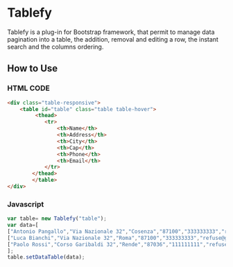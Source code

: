 # Tablefy
Tablefy is a plug-in for Bootstrap framework, that permit to manage data pagination into a table, the addition, removal and editing a row, the instant search and the columns ordering.

## How to Use
### HTML CODE
```html
<div class="table-responsive">
	<table id="table" class="table table-hover">
		 <thead>
			<tr>
				<th>Name</th>
				<th>Address</th>
				<th>City</th>
				<th>Cap</th>
				<th>Phone</th>
				<th>Email</th>
			</tr>
		</thead>
        </table>
</div>
```
### Javascript
```javascript
var table= new Tablefy("table");
var data=[
["Antonio Pangallo","Via Nazionale 32","Cosenza","87100","333333333","refuse@github.com"],
["Luca Bianchi","Via Nazionale 32","Roma","87100","333333333","refuse@github.com"],
["Paolo Rossi","Corso Garibaldi 32","Rende","87036","111111111","refuse@github.com"]
];
table.setDataTable(data);
```
